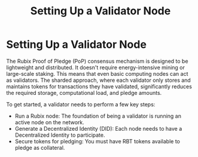 ﻿---
title: Setting Up a Validator Node
sidebar_label: Setting Up a Validator Node
---

# Setting Up a Validator Node

The Rubix Proof of Pledge (PoP) consensus mechanism is designed to be lightweight and distributed. It doesn't require energy-intensive mining or large-scale staking. This means that even basic computing nodes can act as validators. The sharded approach, where each validator only stores and maintains tokens for transactions they have validated, significantly reduces the required storage, computational load, and pledge amounts.

To get started, a validator needs to perform a few key steps:
- Run a Rubix node: The foundation of being a validator is running an active node on the network.
- Generate a Decentralized Identity (DID): Each node needs to have a Decentralized Identity to participate.
- Secure tokens for pledging: You must have RBT tokens available to pledge as collateral.
